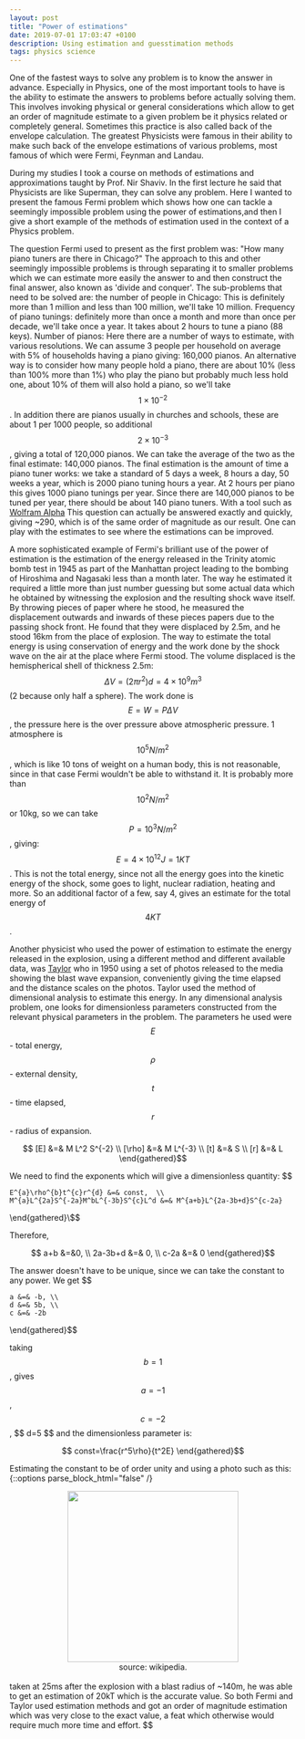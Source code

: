 ```yaml
---
layout: post
title: "Power of estimations"
date: 2019-07-01 17:03:47 +0100
description: Using estimation and guesstimation methods
tags: physics science
---
```


One of the fastest ways to solve any problem is to know the answer in advance.
Especially in Physics, one of the most important tools to have is the ability to estimate the answers to problems before actually solving them. This involves invoking physical or general considerations which allow to get an order of magnitude estimate to a given problem be it physics related or completely general. Sometimes this practice is also
called back of the envelope calculation.
The greatest Physicists were famous in their ability to make such back of the envelope estimations of various problems,
most famous of which were Fermi, Feynman and Landau.

During my studies I took a course on methods of estimations and approximations taught by Prof. Nir Shaviv. In the first lecture
he said that Physicists are like Superman, they can solve any problem.
Here I wanted to present the famous Fermi problem which shows how one can tackle a seemingly impossible problem using the power of estimations,and then I give a short example of the methods of estimation used in the context of a Physics problem.

The question Fermi used to present as the first problem was: "How many piano tuners are there in Chicago?"
The approach to this and other seemingly impossible problems is through separating it to smaller problems which we
can estimate more easily the answer to and then construct the final answer, also known as 'divide and conquer'.
The sub-problems that need to be solved are:
the number of people in Chicago: This is definitely more than 1 million and less than 100 million, we'll take 10 million.
Frequency of piano tunings: definitely more than once a month and more than once per decade, we'll take once a year.
It takes about 2 hours to tune a piano (88 keys). Number of pianos: Here there are a number of ways to estimate, with various resolutions. We can assume 3 people per household on average with 5% of households having a piano giving: 160,000 pianos.
An alternative way is to consider how many people hold a piano, there are about 10% (less than 100% more than 1%) who play the piano
but probably much less hold one, about 10% of them will also hold a piano, so we'll take $$ 1\times 10^{-2} $$. In addition there are pianos usually in churches and schools, these are
about 1 per 1000 people, so additional $$ 2\times10^{-3} $$, giving a total of 120,000 pianos. We can take the average of the two
as the final estimate: 140,000 pianos.
The final estimation is the amount of time a piano tuner works: we take a standard of 5 days a week, 8 hours a day, 50 weeks a year,
which is 2000 piano tuning hours a year. At 2 hours per piano this gives 1000 piano tunings per year.
Since there are 140,000 pianos to be tuned per year, there should be about 140 piano tuners.
With a tool such as <a href='http://www.wolframalpha.com/input/?i=how+many+piano+tuners+are+there+in+Chicago'>Wolfram Alpha</a>
This question can actually be answered exactly and quickly, giving ~290, which is of the same order of magnitude as our result. One
can play with the estimates to see where the estimations can be improved.

A more sophisticated example of Fermi's brilliant use of the power of estimation is the estimation of the energy released in the
Trinity atomic bomb test in 1945 as part of the Manhattan project leading to the bombing of Hiroshima and Nagasaki less than a month later.
The way he estimated it required a little more than just number guessing but some actual data which he obtained by witnessing the
explosion and the resulting shock wave itself. By throwing pieces of paper where he stood, he measured the displacement outwards and inwards
of these pieces papers due to the passing shock front. He found that they were displaced by 2.5m, and he stood 16km from the place of explosion.
The way to estimate the total energy is using conservation of energy and the work done by the shock wave on the air at the place where Fermi stood.
The volume displaced is the hemispherical shell of thickness 2.5m: $$ \Delta V=(2\pi r^2)d=4\times10^9 m^3 $$ (2 because only half a sphere).
The work done is $$ E=W=P\Delta V $$, the pressure here is the over pressure above atmospheric pressure. 1 atmosphere is
$$ 10^5N/m^2 $$, which is like 10 tons of weight on a human body, this is not reasonable, since in that case Fermi wouldn't be able to
withstand it. It is probably more than $$ 10^2 N/m^2 $$ or 10kg, so we can take $$ P=10^3 N/m^2 $$, giving: $$ E=4\times10^{12} J= 1 KT $$.
This is not the total energy, since not all the energy goes into the kinetic energy of the shock, some goes to light, nuclear radiation,
heating and more. So an additional factor of a few, say 4, gives an estimate for the total energy of $$ 4 KT $$.

Another physicist who used the power of estimation to estimate the energy released in the explosion, using a different
method and different available data, was <a href='https://en.wikipedia.org/wiki/G._I._Taylor'>Taylor</a> who in 1950 using a set of photos released to the media showing the blast wave
expansion, conveniently giving the time elapsed and the distance scales on the photos. Taylor used the method of dimensional analysis to
estimate this energy. In any dimensional analysis problem, one looks for dimensionless parameters constructed from the relevant physical
parameters in the problem. The parameters he used were $$ E $$ - total energy, $$ \rho $$ - external density, $$ t $$ - time elapsed, $$ r $$ - radius of expansion.

$$
 [E] &=& M L^2 S^{-2} \\
 [\rho] &=& M L^{-3} \\
 [t] &=& S \\
 [r] &=& L
\end{gathered}$$

We need to find the exponents which will give a dimensionless quantity:
$$

    E^{a}\rho^{b}t^{c}r^{d} &=& const,  \\
    M^{a}L^{2a}S^{-2a}M^bL^{-3b}S^{c}L^d &=& M^{a+b}L^{2a-3b+d}S^{c-2a}

\end{gathered}\\\$\$

Therefore,

$$
	a+b &=&0, \\
	2a-3b+d &=& 0, \\
	c-2a &=& 0
\end{gathered}$$

The answer doesn't have to be unique, since we can take the constant to any power.
We get
$$

    a &=& -b, \\
    d &=& 5b, \\
    c &=& -2b

\end{gathered}$$
	
taking $$ b=1 $$, gives $$ a=-1 $$, $$ c=-2 $$, $$ d=5 \$\$ and the dimensionless parameter is:

$$
	const=\frac{r^5\rho}{t^2E}
\end{gathered}$$

Estimating the constant to be of order unity and using a photo such as this:
<br>
{::options parse_block_html="false" /}
<div style="text-align:center">
<img src='https://upload.wikimedia.org/wikipedia/commons/7/78/Trinity_Test_Fireball_16ms.jpg' width='300px'/>
<br>
source: wikipedia.
</div>
<br>
taken at 25ms after the explosion with a blast radius of ~140m, he was able to get an estimation of 20kT which is the accurate value.
So both Fermi and Taylor used estimation methods and got an order of magnitude estimation which was very close to the exact
value, a feat which otherwise would require much more time and effort.
$$
